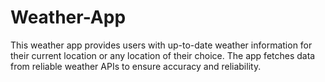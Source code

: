 # Weather-App
This weather app provides users with up-to-date weather information for their current location or any location of their choice. The app fetches data from reliable weather APIs to ensure accuracy and reliability.
